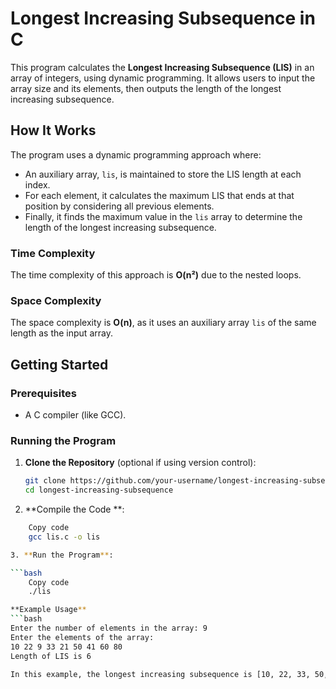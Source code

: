 # Longest Increasing Subsequence in C

This program calculates the **Longest Increasing Subsequence (LIS)** in an array of integers, using dynamic programming. It allows users to input the array size and its elements, then outputs the length of the longest increasing subsequence.

## How It Works

The program uses a dynamic programming approach where:
- An auxiliary array, `lis`, is maintained to store the LIS length at each index.
- For each element, it calculates the maximum LIS that ends at that position by considering all previous elements.
- Finally, it finds the maximum value in the `lis` array to determine the length of the longest increasing subsequence.

### Time Complexity
The time complexity of this approach is **O(n²)** due to the nested loops.

### Space Complexity
The space complexity is **O(n)**, as it uses an auxiliary array `lis` of the same length as the input array.

## Getting Started

### Prerequisites

- A C compiler (like GCC).

### Running the Program

1. **Clone the Repository** (optional if using version control):
   ```bash
   git clone https://github.com/your-username/longest-increasing-subsequence
   cd longest-increasing-subsequence
2. **Compile the Code **:

```bash
    Copy code
    gcc lis.c -o lis

3. **Run the Program**:

```bash
    Copy code
    ./lis

**Example Usage**
```bash
Enter the number of elements in the array: 9
Enter the elements of the array:
10 22 9 33 21 50 41 60 80
Length of LIS is 6

In this example, the longest increasing subsequence is [10, 22, 33, 50, 60, 80] with a length of 6.